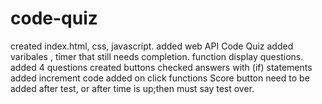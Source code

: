 # code-quiz
created index.html, css, javascript.
added web API Code Quiz
added varibales , timer that still needs completion.
function display questions.
added 4 questions
created buttons
checked answers with (if) statements 
added increment code
added on click functions
Score button need to be added
after test, or after time is up;then must say test over.